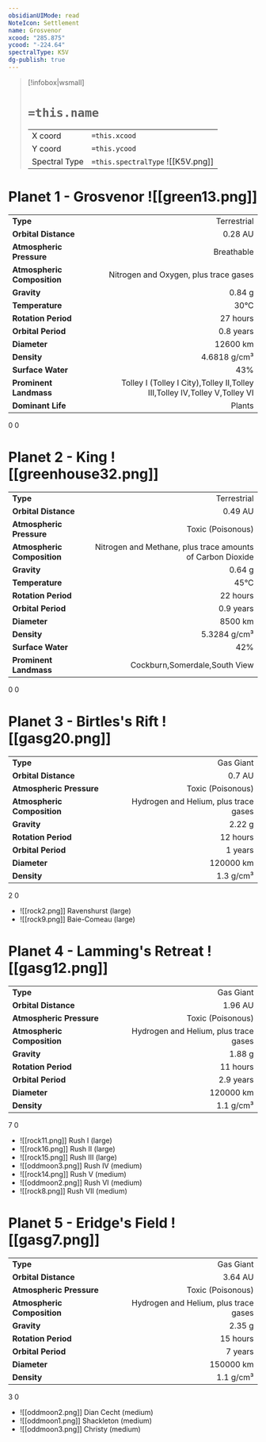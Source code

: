 ```yaml
---
obsidianUIMode: read
NoteIcon: Settlement
name: Grosvenor
xcood: "285.875"
ycood: "-224.64"
spectralType: K5V
dg-publish: true
---
```

> [!infobox|wsmall]
> # `=this.name`
> | | |
> | - | - |
> | X coord | `=this.xcood` |
> | Y coord| `=this.ycood` |
> | Spectral Type | `=this.spectralType` ![[K5V.png]] |

# Planet 1 - Grosvenor ![[green13.png]]
|                             |                           |
| --------------------------- | -------------------------:|
| **Type**                    |             Terrestrial |
| **Orbital Distance**        |   0.28 AU |
| **Atmospheric Pressure**    |       Breathable |
| **Atmospheric Composition** |      Nitrogen and Oxygen, plus trace gases |
| **Gravity**                 |        0.84 g |
| **Temperature**             |    30°C |
| **Rotation Period**         |  27 hours |
| **Orbital Period** | 0.8 years |
| **Diameter**                |      12600 km | 
| **Density**                 |    4.6818 g/cm³ |
| **Surface Water**           |           43% | 
| **Prominent Landmass**      |         Tolley I (Tolley I City),Tolley II,Tolley III,Tolley IV,Tolley V,Tolley VI | 
| **Dominant Life**           |         Plants |



0
0



# Planet 2 - King ![[greenhouse32.png]]
|                             |                           |
| --------------------------- | -------------------------:|
| **Type**                    |             Terrestrial |
| **Orbital Distance**        |   0.49 AU |
| **Atmospheric Pressure**    |       Toxic (Poisonous) |
| **Atmospheric Composition** |      Nitrogen and Methane, plus trace amounts of Carbon Dioxide |
| **Gravity**                 |        0.64 g |
| **Temperature**             |    45°C |
| **Rotation Period**         |  22 hours |
| **Orbital Period** | 0.9 years |
| **Diameter**                |      8500 km | 
| **Density**                 |    5.3284 g/cm³ |
| **Surface Water**           |           42% | 
| **Prominent Landmass**      |         Cockburn,Somerdale,South View | 



0
0



# Planet 3 - Birtles's Rift ![[gasg20.png]]
|                             |                           |
| --------------------------- | -------------------------:|
| **Type**                    |             Gas Giant |
| **Orbital Distance**        |   0.7 AU |
| **Atmospheric Pressure**    |       Toxic (Poisonous) |
| **Atmospheric Composition** |      Hydrogen and Helium, plus trace gases |
| **Gravity**                 |        2.22 g |
| **Rotation Period**         |  12 hours |
| **Orbital Period** | 1 years |
| **Diameter**                |      120000 km | 
| **Density**                 |    1.3 g/cm³ |



2
0

- ![[rock2.png]] Ravenshurst (large)
- ![[rock9.png]] Baie-Comeau (large)


# Planet 4 - Lamming's Retreat ![[gasg12.png]]
|                             |                           |
| --------------------------- | -------------------------:|
| **Type**                    |             Gas Giant |
| **Orbital Distance**        |   1.96 AU |
| **Atmospheric Pressure**    |       Toxic (Poisonous) |
| **Atmospheric Composition** |      Hydrogen and Helium, plus trace gases |
| **Gravity**                 |        1.88 g |
| **Rotation Period**         |  11 hours |
| **Orbital Period** | 2.9 years |
| **Diameter**                |      120000 km | 
| **Density**                 |    1.1 g/cm³ |



7
0

- ![[rock11.png]] Rush I (large)
- ![[rock16.png]] Rush II (large)
- ![[rock15.png]] Rush III (large)
- ![[oddmoon3.png]] Rush IV (medium)
- ![[rock14.png]] Rush V (medium)
- ![[oddmoon2.png]] Rush VI (medium)
- ![[rock8.png]] Rush VII (medium)


# Planet 5 - Eridge's Field ![[gasg7.png]]
|                             |                           |
| --------------------------- | -------------------------:|
| **Type**                    |             Gas Giant |
| **Orbital Distance**        |   3.64 AU |
| **Atmospheric Pressure**    |       Toxic (Poisonous) |
| **Atmospheric Composition** |      Hydrogen and Helium, plus trace gases |
| **Gravity**                 |        2.35 g |
| **Rotation Period**         |  15 hours |
| **Orbital Period** | 7 years |
| **Diameter**                |      150000 km | 
| **Density**                 |    1.1 g/cm³ |



3
0

- ![[oddmoon2.png]] Dian Cecht (medium)
- ![[oddmoon1.png]] Shackleton (medium)
- ![[oddmoon3.png]] Christy (medium)


